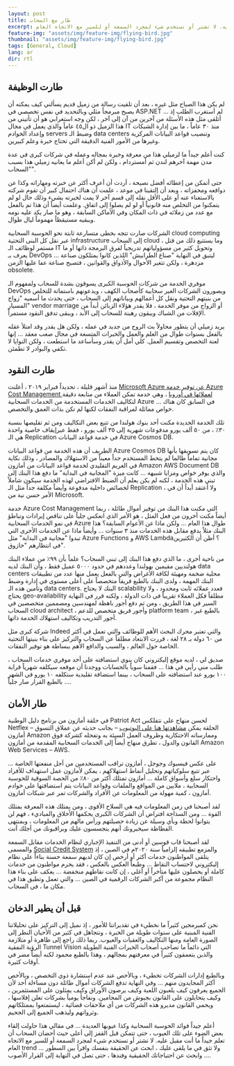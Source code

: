```yaml
---
layout: post
title: طار مع السحاب
excerpt: أعلم جيداً فوائد الحوسبة السحابية وكذا عيوبها العديدة … في مقالي هذا أحاول إلقاء بعض الضوء على تلك العيوب ، حتى تتمكن قبل القفز إلى أعلى حيث أحضان السحاب أن تعلم جيداً ما أنت مقبل عليه. لا تشتر أو تستخدم شيء لمجرد السمعة أو للسير مع الاتجاه العام trend … ولا تثق في ما يلقى عليك ، ابحث عن الحقيقة بنفسك واقرأ بين السطور … وابحث عن احتياجاتك الحقيقية وفندها ، حتى تصل في النهاية إلى القرار الأصوب.
feature-img: "assets/img/feature-img/flying-bird.jpg"
thumbnail: "assets/img/feature-img/flying-bird.jpg"
tags: [General, Cloud]
lang: ar
dir: rtl
---
```


## طارت الوظيفة

لم يكن هذا الصباح مثل غيره ، بعد أن تلقيت رسالة من زميل قديم يسألني كيف يمكنه أن يصبح مبرمجاً مثلي وبالتحديد في نفس تخصصي في ASP.NET … لم أستغرب الطلب إذ أتلقى مثل هذه الأسئلة من آخرين من آن إلى آخر ، لكن وجه استغرابي هو أن تأتيني من هذا الزميل ذو ال٤٥ عاماً والذي يعمل في مجال IT منذ ٣٠ عاماً ، ما بين إدارة الشبكات وإعداد الخوادم servers وضبط الـ data centers وتنصيب قواعد البيانات المركزية وغيرها من الأمور الفنية الدقيقة التي تحتاج خبرة وعلم كبيرين.

كنت أعلم جيداً ما لزميلي هذا من معرفة وخبرة بمجاله وعمله في شركات كبرى في عدة مدن مهمة آخرهم لندن ثم أمستردام ، ولكن لم أكن أعلم ما يعانيه زميلي هذا بسبب "السحاب".

حتى أتمكن من إعطائه أفضل نصيحة ، أردت أن أعرف أكثر عن خبرته ومهاراته وكذا عن دوافعه ومحفزاته ، وبعد أن إلتقينا في موعد ، علمت أن هناك احتمال كبير أن تقوم شركته بالاستغناء عنه أو على الأقل نقله إلى قسم آخر لا يمت لخبرته بشيء وذلك حال لو لم يتمكنوا من التخلص منه قانونياً أو لو لم يصلوا إلى اتفاق. وعلمت أيضاً أن هذا تم بالفعل مع عدد من زملائه في ذات المكان وفي الأماكن السابقة ، وهو ما صار يكد عليه نومه ويبقيه مستيقظاً مهموماً ليال طوال.

الشركات صارت تتجه بخطى متسارعة ثابتة نحو الحوسبة السحابية cloud computing عبر نقل كل البنى التحتية infrastructure إلى السحاب cloud ، وما يستتبع ذلك من قتل مستمر لوظائف الـ IT وتحويل كثير من مسؤولياتهم تدريجياً لفرق البرمجة ذاتها أو ما يعرف بـ DevOps … ليتبق في النهاية "صناع الطرابيش" اللذين كانوا يمتلكون صناعة مزدهرة ، ولكن تتغير الأحوال والأذواق والقوانين ، فتصبح صناعة عفا عليها الزمن obsolete.

موفري الخدمة من شركات الحوسبة الكبرى يسوقون بشدة للسحاب ولمفهوم الـ DevOps ويصورون الشركات الغير سحابية كأصحاب الكهف ، ويدعونهم باستماتة للتخلص من بنيتهم التحتية ونقل كل أعمالهم وبياناتهم إلى السحاب ، حتى يحدث ما أسميه "زواج المسيار" vendor marriage أو الزواج من موفر الخدمة ، فلا يقدر هؤلاء الزبائن أبداً من الإفلات من الشباك ويبقون رهينة للسحاب إلى الأبد ، ويبقى تدفق النقود مستمراً.

يريد زميلي أن يتطور محاولاً بث الروح من جديد في عمله ، ولكن هل يقدر وقد امتلأ عقله بالفعل بسنوات طوال من العلم والعمل والخبرات المتسعة في مجال صعب معقد … إنها لعنة التخصص وتقسيم العمل. كلي أمل أن يقدر وسأساعد ما استطعت ، ولكن النوايا لا تكفي والبوادر لا تطمئن.

## طارت النقود

منذ أشهر قليلة ، تحديداً فبراير ٢٠١٩ ، أعلنت [Microsoft Azure عن توفير خدمة Azure Cost Management لعملائها في أوروبا](https://azure.microsoft.com/en-us/updates/azure-cost-management-is-now-generally-available-for-ea-customers) ، وهي خدمة تمكن العملاء من متابعة دقيقة لتكاليف الخدمات المستخدمة من الخدمات السحابية Azure … في السابق كان هناك خواص مماثلة لمراقبة النفقات لكنها لم تكن بذات العمق والتخصص.

تلك الخدمة الجديدة مكنت أحد بنوك هولندا من تتبع بعض التكاليف ومن ثم تقليصها بنسبة ٣٠٪ ، من ٥٠ ألف يورو مدفوعات شهرية إلى ٣٥ ألف يورو ، فقط عبرإيقاف خاصية واحدة هي الـ Replication في خدمة قواعد البيانات Azure Cosmos DB.

الطريف أن هذه الخدمة من قواعد البيانات Azure Cosmos DB كان يتم تسويقها بأنها مجانية تماماً طالما لم يتخط المستخدم حداً معيناً من الاستهلاك والمصادر ، وذلك نكاية  في الغريم التقليدي لخدمة قواعد البيانات من أمازون Amazon AWS Document DB والذي يوفر خواص ومزايا شبيهة … كانت ميزة "المجانية في البداية" ما دفع هذا البنك إلى تبني هذه الخدمة ، لكنه لم يكن يعلم أن الضبط الافتراضي لهذه الخدمة سيكون شاملاً لخصائص داخلية مدفوعة وأيضاً مكلفة جداً مثل الـ Replication ، ولا أعتقد أبداً أن في الأمر حسن نية من Microsoft.

خدمة Azure Cost Management التي مكنت هذا البنك من توفير أموال طائلة ، ربما أيضاً مكنت أخرون من فعل المثل ، هو الأمر الذي انعكس جلياً على تناقص إيرادات وتباطؤ في نمو الخدمات السحابية Azure طوال هذا العام … ولكن ماذا عن الأعوام السابقة؟ هذا البنك مثلاً يدفع مقابل هذه الخدمات منذ ٣ سنوات … وأيضاً ماذا عن الخدمات الأخرى التي تبدوا "مجانية في البداية" مثل Azure Functions و AWS Lambda؟ أظن أن الكثيرين في انتظارهم "خازوق".

من ناحية أخرى ، ما الذي دفع هذا البنك إلى تبني السحاب؟ علماً بأن ٩٩٪ من عملاء البنك هولنديين مقيمين بهولندا وعددهم في حدود ٥٠٠٠ عميل فقط ، وأن البنك لديه data centers محلية ضخمة ومهيئة لكافة الأغراض والتي بالفعل يعمل منها عدد من تطبيقات البنك المهمة ، ولدى البنك بالطبع فريقاً متخصصاً على أعلى مستوى في إدارة وضبط وتأمين هذه الـ data centers. البنك لا يحتاج scalability فعدد عملائه ثابت ومحدود ، ولا يحتاج geo-availability مطلقاً فكل العملاء تقريباً في ذات الدولة ، ولكنه قرر في النهاية السير في هذا الطريق ، ومن ثم دفع أجور باهظة لمهندسين ومصممين متخصصين في السحاب cloud architect ، وأجور فريق متخصص للدعم platform team ، بالطبع غير أجور التدريب وتكاليف استهلاك الخدمة ذاتها.

شركة كبرى مثل Indeed والتي تعتبر محرك البحث الأهم للوظائف والتي تعمل في أكثر من ٦٠ دولة بـ ٢٨ لغة ،  قررت الابتعاد مطلقاً عن السحاب والتركيز على بناء بنيتها التحتية الخاصة حول العالم ، والسبب والدافع الأهم ببساطة هو توفير النفقات.

صديق لي ، لديه موقع إليكتروني كان ينوي استضافته على أحد موفري خدمات السحاب ، طلب مني رأيي في هذا … فقمنا سوياً بالحسابات ووجدنا أن موقعه سيكلفه شهرياً قرابة ١٠٠ يورو عند استضافته على السحاب ، بينما استضافة تقليدية ستكلفه ١٠ يورو في الشهر … بالطبع القرار صار جلياً.

## طار الأمان

في حلقة أمازون من برنامج دليل الوطنية Patriot Act لحسن منهاج على نتفلكس Netflex – الحلقة يمكن [مشاهدتها هنا على اليوتيوب](https://www.youtube.com/watch?v=5maXvZ5fyQY) – بجانب حديثه عن عملاق التسوق أمازون Amazon وممارساته الاحتكارية وظروف العمل السيئة به وتفحله كشركة فوق القانون والدول ، تطرق منهاج أيضاً إلى الخدمات السحابية المقدمة من أمازون Amazon Web Services – AWS.

على عكس فيسبوك وجوجل ، أمازون تراقب المستخدمين من أجل منفعتها الخاصة … عبر تتبع سلوكياتهم وتحليل أنماط استهلاكهم ، يمكن لأمازون عمل استهداف للأفراد واحتكار سلع وأسواق كاملة … أمازون تمتلك أكثر من ٨٠٪ من الحصة السوقية للحوسبة السحابية ، ملايين من المواقع والملفات وقواعد البيانات يتم استضافتها على خوادم أمازون ، كمية مهولة من المعلومات عن الأفراد والشركات تمر عبر شبكات أمازون.

لقد أصبحنا في زمن المعلومات فيه هي السلاح الأقوى ، ومن يمتلك هذه المعرفة يمتلك القوة … ومن السذاجة افتراض أن الشركات الكبرى يحكمها الأخلاق والمباديء ، فهم لن يتوانوا لحظة وبأي وسيلة عن زيادة حصيلتهم ورأس مالهم من المعلومات ، وبمنتهى الفظاظة سيخبرونك أنهم يتجسسون عليك وبراقبونك من أجلك أنت.

لقد أصبحنا قاب قوسين أو أدنى من التنفيذ الإجباري لنظام الخدمات مقابل السمعة والمسمى [Social Credit System](https://en.wikipedia.org/wiki/Social_Credit_System) والمزمع تطبيقه إلزامياً سنة ٢٠٢٠م في الصين ، إذ يتلقى المواطنون خدمات أكثر أو أرخص إن كان لديهم سمعة حسنة بناءاً على نظام إليكتروني لاحتساب النقاط … وطبعاً العكس بالعكس ، فقد يحرم مواطنون من خدمات كاملة أو يحصلون عليها متأخراً أو أغلى ، إن كانت نقاطهم منخفضة … يعكف على بناء هذا النظام مجموعة من أكبر الشركات الرقمية في الصين … والتي تعمل وتطبق هذا في مكان ما ، في السحاب.

## قبل أن يطير الدخان

نحن كمبرمجين كثيراً ما نخطيء في تقديراتنا للأمور ، إذ نميل إلى التركيز على تحليلاتنا الفنية المبنية على سنوات طويلة من الخبرة ، ونتجاهل في كثير من الأحيان النظر إلى الصورة العامة ومنها التكاليف والعقبات والعيوب. ربما ذلك راجع إلى ظاهرة أو متلازمة الرؤية النفقية Tunnel Vision التي دائماً ما تصاحب أصحاب الخبرات الفنية الطويلة والذين يتعمقون كثيراً في معرفتهم بمجالهم ، وهذا بالطبع محمود لكنه أيضاً مضر في أوقات كثيرة.

وبالطبع إدارات الشركات تخطيء ، وبالأخص عند عدم استشارة ذوي التخصص ، وبالأخص أكثر المحايدون منهم … وفي النهاية تدفع الشركات أموال طائلة دون مساءلة أحد لأن الجميع يعرفون كيف يلعبون اللعبة وكيف يرصون الأوراق وكيف يمثلون على المستثمرين ، وكيف يتحايلون على القانون بجيوش من المحامين. ونفاجأ يومياً بشركات تعلن إفلاسها ، ويحمي القانون مديرو هذه الشركات من أي ملاحقات قضائية ، ليستمتعوا بممتلكاتهم وثرواتهم وليذهب الجميع إلى الجحيم.

أعلم جيداً فوائد الحوسبة السحابية وكذا عيوبها العديدة … في مقالي هذا حاولت إلقاء بعض الضوء على تلك العيوب ، حتى تتمكن قبل القفز إلى أعلى حيث أحضان السحاب أن تعلم جيداً ما أنت مقبل عليه. لا تشتر أو تستخدم شيء لمجرد السمعة أو للسير مع الاتجاه العام trend … ولا تثق في ما يلقى عليك ، ابحث عن الحقيقة بنفسك واقرأ بين السطور … وابحث عن احتياجاتك الحقيقية وفندها ، حتى تصل في النهاية إلى القرار الأصوب.

